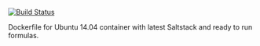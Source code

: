[![Build Status](https://travis-ci.org/hvnsweeting/saltstack_ubuntu.svg?branch=master)](https://travis-ci.org/hvnsweeting/saltstack_ubuntu)

Dockerfile for Ubuntu 14.04 container with latest Saltstack
and ready to run formulas.
